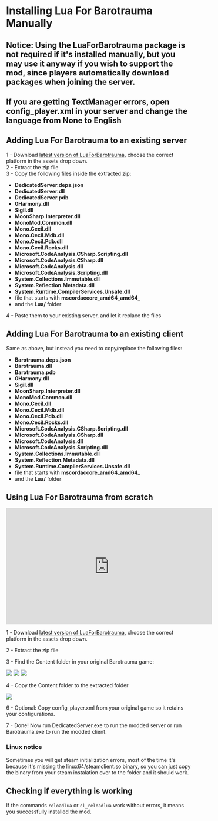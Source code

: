 # Installing Lua For Barotrauma Manually

## Notice: Using the LuaForBarotrauma package is not required if it's installed manually, but you may use it anyway if you wish to support the mod, since players automatically download packages when joining the server.

## If you are getting TextManager errors, open config_player.xml in your server and change the language from None to English

## Adding Lua For Barotrauma to an existing server
1 - Download [latest version of LuaForBarotrauma](https://github.com/evilfactory/Barotrauma-lua-attempt/releases/tag/latest), choose the correct platform in the assets drop down.<br>
2 - Extract the zip file<br>
3 - Copy the following files inside the extracted zip:<br>

- **DedicatedServer.deps.json**
- **DedicatedServer.dll**
- **DedicatedServer.pdb**
- **0Harmony.dll**
- **Sigil.dll**
- **MoonSharp.Interpreter.dll**
- **MonoMod.Common.dll**
- **Mono.Cecil.dll**
- **Mono.Cecil.Mdb.dll**
- **Mono.Cecil.Pdb.dll**
- **Mono.Cecil.Rocks.dll**
- **Microsoft.CodeAnalysis.CSharp.Scripting.dll**
- **Microsoft.CodeAnalysis.CSharp.dll**
- **Microsoft.CodeAnalysis.dll**
- **Microsoft.CodeAnalysis.Scripting.dll**
- **System.Collections.Immutable.dll**
- **System.Reflection.Metadata.dll**
- **System.Runtime.CompilerServices.Unsafe.dll**
- file that starts with **mscordaccore\_amd64\_amd64\_**
- and the **Lua/** folder

4 - Paste them to your existing server, and let it replace the files<br>

## Adding Lua For Barotrauma to an existing client

Same as above, but instead you need to copy/replace the following files:

- **Barotrauma.deps.json**
- **Barotrauma.dll**
- **Barotrauma.pdb**
- **0Harmony.dll**
- **Sigil.dll**
- **MoonSharp.Interpreter.dll**
- **MonoMod.Common.dll**
- **Mono.Cecil.dll**
- **Mono.Cecil.Mdb.dll**
- **Mono.Cecil.Pdb.dll**
- **Mono.Cecil.Rocks.dll**
- **Microsoft.CodeAnalysis.CSharp.Scripting.dll**
- **Microsoft.CodeAnalysis.CSharp.dll**
- **Microsoft.CodeAnalysis.dll**
- **Microsoft.CodeAnalysis.Scripting.dll**
- **System.Collections.Immutable.dll**
- **System.Reflection.Metadata.dll**
- **System.Runtime.CompilerServices.Unsafe.dll**
- file that starts with **mscordaccore\_amd64\_amd64\_**
- and the **Lua/** folder


## Using Lua For Barotrauma from scratch

<iframe width="560" height="315" src="https://www.youtube.com/embed/ov0MUOUVB7A" title="YouTube video player" frameborder="0" allow="accelerometer; autoplay; clipboard-write; encrypted-media; gyroscope; picture-in-picture" allowfullscreen></iframe>

1 - Download [latest version of LuaForBarotrauma](https://github.com/evilfactory/Barotrauma-lua-attempt/releases/tag/latest), choose the correct platform in the assets drop down.<br>

2 - Extract the zip file<br>

3 - Find the Content folder in your original Barotrauma game: <br>

 ![](https://cdn.discordapp.com/attachments/799752463619325968/833120013149929492/unknown.png)
 ![](https://cdn.discordapp.com/attachments/799752463619325968/833120379378991104/unknown.png)
 ![](https://cdn.discordapp.com/attachments/799752463619325968/833120841277374464/unknown.png)

4 - Copy the Content folder to the extracted folder <br>

![](https://cdn.discordapp.com/attachments/799752463619325968/833133217300742154/unknown.png)

6 - Optional: Copy config_player.xml from your original game so it retains your configurations.

7 - Done! Now run DedicatedServer.exe to run the modded server or run Barotrauma.exe to run the modded client.<br>

### Linux notice
Sometimes you will get steam initialization errors, most of the time it's because it's missing the linux64/steamclient.so binary, so you can just copy the binary from your steam instalation over to the folder and it should work.



## Checking if everything is working

If the commands `reloadlua` or `cl_reloadlua` work without errors, it means you successfully installed the mod.